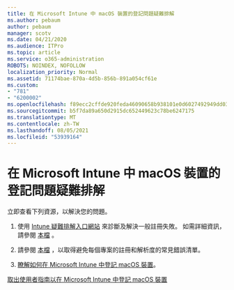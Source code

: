 ```yaml
---
title: 在 Microsoft Intune 中 macOS 裝置的登記問題疑難排解
ms.author: pebaum
author: pebaum
manager: scotv
ms.date: 04/21/2020
ms.audience: ITPro
ms.topic: article
ms.service: o365-administration
ROBOTS: NOINDEX, NOFOLLOW
localization_priority: Normal
ms.assetid: 71174bae-870a-4d5b-856b-891a054cf61e
ms.custom:
- "781"
- "6200002"
ms.openlocfilehash: f89ecc2cffde920feda46090658b938101e0d6027492949dd03612c2b0811555
ms.sourcegitcommit: b5f7da89a650d2915dc652449623c78be6247175
ms.translationtype: MT
ms.contentlocale: zh-TW
ms.lasthandoff: 08/05/2021
ms.locfileid: "53939164"
---
```

# <a name="troubleshoot-issues-with-enrolling-macos-devices-in-microsoft-intune"></a>在 Microsoft Intune 中 macOS 裝置的登記問題疑難排解

立即查看下列資源，以解決您的問題。
  
1. 使用 [Intune 疑難排解入口網站](https://devicemanagement.microsoft.com/#blade/Microsoft_Intune_DeviceSettings/TroubleshootBlade) 來診斷及解決一般註冊失敗。 如需詳細資訊，請參閱 [本檔](https://docs.microsoft.com/intune/help-desk-operators) 。

2. 請參閱 [本檔](https://docs.microsoft.com/troubleshoot/mem/intune/troubleshoot-device-enrollment-in-intune) ，以取得避免每個專案的註冊和解析度的常見錯誤清單。

3. [瞭解如何在 Microsoft Intune 中登記 macOS 裝置](https://docs.microsoft.com/intune/macos-enroll)。

[取出使用者指南以在 Microsoft Intune 中登記 macOS 裝置](https://docs.microsoft.com/intune-user-help/enroll-your-device-in-intune-macos-cp)
  